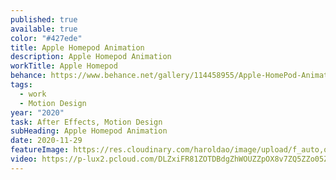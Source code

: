 ```yaml
---
published: true
available: true
color: "#427ede"
title: Apple Homepod Animation
description: Apple Homepod Animation
workTitle: Apple Homepod
behance: https://www.behance.net/gallery/114458955/Apple-HomePod-Animation-%28Motion-Design%29
tags:
  - work
  - Motion Design
year: "2020"
task: After Effects, Motion Design
subHeading: Apple Homepod Animation
date: 2020-11-29
featureImage: https://res.cloudinary.com/haroldao/image/upload/f_auto,q_auto/v1623361096/Homepod%20cover.webp
video: https://p-lux2.pcloud.com/DLZxiFR81ZOTDBdgZhWOUZZpOX8v7ZQ5ZZo05ZZMoW0Z0FZmHZZs1eI3U8CqJzrVLIpqIqkAQyQs24V/FINAL_EXPORT.mp4
---
```

